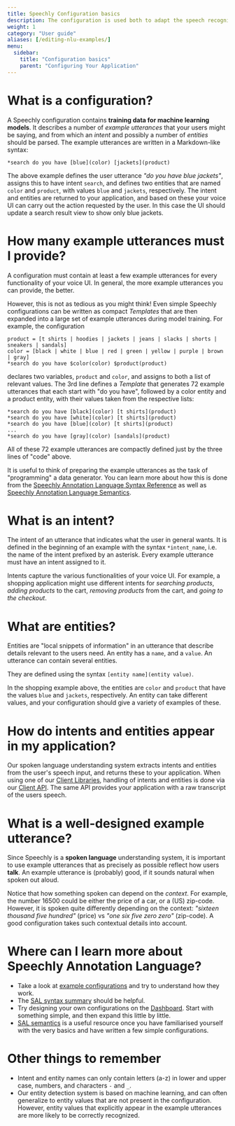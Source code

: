```yaml
---
title: Speechly Configuration basics
description: The configuration is used both to adapt the speech recognition model, as well as to train models for detecting intents and entities for your specific application.
weight: 1
category: "User guide"
aliases: [/editing-nlu-examples/]
menu:
  sidebar:
    title: "Configuration basics"
    parent: "Configuring Your Application"
---
```

# What is a configuration?
A Speechly configuration contains **training data for machine learning models**. It describes a number of *example utterances* that your users might be saying, and from which an *intent* and possibly a number of *entities* should be parsed. The example utterances are written in a Markdown-like syntax:
```
*search do you have [blue](color) [jackets](product)
```
The above example defines the user utterance *"do you have blue jackets"*, assigns this to have intent `search`, and defines two entities that are named `color` and `product`, with values `blue` and `jackets`, respectively. The intent and entities are returned to your application, and based on these your voice UI can carry out the action requested by the user. In this case the UI should update a search result view to show only blue jackets.

# How many example utterances must I provide?
A configuration must contain at least a few example utterances for every functionality of your voice UI. In general, the more example utterances you can provide, the better.

However, this is not as tedious as you might think! Even simple Speechly configurations can be written as compact *Templates* that are then expanded into a large set of example utterances during model training. For example, the configuration
```
product = [t shirts | hoodies | jackets | jeans | slacks | shorts | sneakers | sandals]
color = [black | white | blue | red | green | yellow | purple | brown | gray]
*search do you have $color(color) $product(product)
```
declares two variables, `product` and `color`, and assigns to both a list of relevant values. The 3rd line defines a *Template* that generates 72 example utterances that each start with "do you have", followed by a color entity and a product entity, with their values taken from the respective lists:
```
*search do you have [black](color) [t shirts](product)
*search do you have [white](color) [t shirts](product)
*search do you have [blue](color) [t shirts](product)
...
*search do you have [gray](color) [sandals](product)
```
All of these 72 example utterances are compactly defined just by the three lines of "code" above.

It is useful to think of preparing the example utterances as the task of "programming" a data generator. You can learn more about how this is done from the [Speechly Annotation Language Syntax Reference](/slu-examples/cheat-sheet/) as well as [Speechly Annotation Language Semantics](/slu-examples/semantics/).

# What is an intent?
The intent of an utterance that indicates what the user in general wants. It is defined in the beginning of an example with the syntax `*intent_name`, i.e. the name of the intent prefixed by an asterisk. Every example utterance must have an intent assigned to it.

Intents capture the various functionalities of your voice UI. For example, a shopping application might use different intents for *searching products*, *adding products* to the cart, *removing products* from the cart, and *going to the checkout*.

# What are entities?
Entities are "local snippets of information" in an utterance that describe details relevant to the users need. An entity has a `name`, and a `value`. An utterance can contain several entities.

They are defined using the syntax `[entity name](entity value)`.

In the shopping example above, the entities are `color` and `product` that have the values `blue` and `jackets`, respectively. An entity can take different values, and your configuration should give a variety of examples of these.


# How do intents and entities appear in my application?
Our spoken language understanding system extracts intents and entities from the user's speech input, and returns these to your application. When using one of our [Client Libraries](/client-libraries/), handling of intents and entities is done via our [Client API](/client-libraries/client-api-reference). The same API provides your application with a raw transcript of the users speech.

# What is a well-designed example utterance?
Since Speechly is a **spoken language** understanding system, it is important to use example utterances that as precisely as possible reflect how users **talk**. An example utterance is (probably) good, if it sounds natural when spoken out aloud.

Notice that how something spoken can depend on the *context*. For example, the number 16500 could be either the price of a car, or a (US) zip-code. However, it is spoken quite differently depending on the context: *"sixteen thousand five hundred"* (price) vs *"one six five zero zero"* (zip-code). A good configuration takes such contextual details into account.

# Where can I learn more about Speechly Annotation Language?
- Take a look at [example configurations](/slu-examples/example-configuration/) and try to understand how they work.
- The [SAL syntax summary](/slu-examples/cheat-sheet/) should be helpful.
- Try designing your own configurations on the [Dashboard](https://api.speechly.com/dashboard). Start with something simple, and then expand this little by little.
- [SAL semantics](/slu-examples/semantics) is a useful resource once you have familiarised yourself with the very basics and have written a few simple configurations.

# Other things to remember
- Intent and entity names can only contain letters (a-z) in lower and upper case, numbers, and characters `-` and `_`.
- Our entity detection system is based on machine learning, and can often generalize to entity values that are not present in the configuration. However, entity values that explicitly appear in the example utterances are more likely to be correctly recognized.
